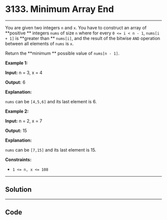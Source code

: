 # 3133. Minimum Array End

---

You are given two integers `n` and `x`. You have to construct an array of **positive ** integers `nums` of size `n` where for every `0 <= i < n - 1`, `nums[i + 1]` is **greater than ** `nums[i]`, and the result of the bitwise `AND` operation between all elements of `nums` is `x`.

Return the **minimum ** possible value of `nums[n - 1]`.

 

**Example 1:**

**Input:** n = 3, x = 4

**Output:** 6

**Explanation:**

`nums` can be `[4,5,6]` and its last element is 6.

**Example 2:**

**Input:** n = 2, x = 7

**Output:** 15

**Explanation:**

`nums` can be `[7,15]` and its last element is 15.

 

**Constraints:**

  * `1 <= n, x <= 108`

---

## Solution



---

## Code
```python


```